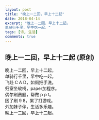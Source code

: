 ```yaml
---
layout: post
title: "晚上一二回，早上十二起"
date: 2018-04-14
excerpt: "晚上一二回，早上十二起。
单骑行千里，早中吃一起。"
tags: [诗, 生活]
comments: true
---
```


## 晚上一二回，早上十二起 (原创)

晚上一二回，早上十二起。  
单骑行千里，早中吃一起。  
飞赴 C A D，如厕把手洗。  
归室坐软椅，paper加程序。  
偶尔刷赛题，帮做 p p t。  
困了刷 9 8，累了打游戏。  
外加妹子伴，生活多乐趣。  
晚上一二回，早上十二起。
